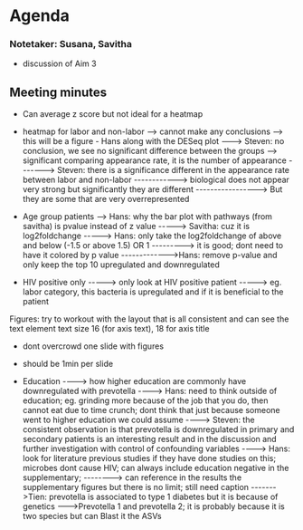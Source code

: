 # Agenda
### Notetaker: Susana, Savitha 
- discussion of Aim 3

## Meeting minutes
- Can average z score but not ideal for a heatmap 
- heatmap for labor and non-labor
--> cannot make any conclusions
--> this will be a figure - Hans along with the DESeq plot
---> Steven: no conclusion, we see no significant difference between the groups
--> significant comparing appearance rate, it is the number of appearance
-------> Steven: there is a significance different in the appearance rate between labor and non-labor
------------> biological does not appear very strong but significantly they are different
-----------------> But they are some that are very overrepresented 

- Age group patients 
--> Hans: why the bar plot with pathways (from savitha) is pvalue instead of z value
-----> Savitha: cuz it is log2foldchange
-----> Hans: only take the log2foldchange of above and below (-1.5 or above 1.5) OR 1 
---------> it is good; dont need to have it colored by p value
------------->Hans: remove p-value and only keep the top 10 upregulated and downregulated


- HIV positive only
-----> only look at HIV positive patient
-----> eg. labor category, this bacteria is upregulated and if it is beneficial to the patient

Figures: try to workout with the layout that is all consistent and can see the text 
element text size 16 (for axis text), 18 for axis title
- dont overcrowd one slide with figures
- should be 1min per slide


- Education
----> how higher education are commonly have downregulated with prevotella 
----> Hans: need to think outside of education; eg. grinding more because of the job that you do, then cannot eat due to time crunch; dont think that just because someone went to higher education we could assume
----> Steven: the consistent observation is that prevotella is downregulated in primary and secondary patients is an interesting result and in the discussion and further investigation with control of confounding variables
----> Hans: look for literature previous studies if they have done studies on this; microbes dont cause HIV; can always include education negative in the supplementary;
--------> can reference in the results the supplementary figures but there is no limit; still need caption
------->Tien: prevotella is associated to type 1 diabetes but it is because of genetics
--->Prevotella 1 and prevotella 2; it is probably because it is two species but can Blast it the ASVs

